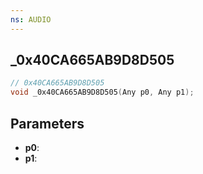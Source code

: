 ```yaml
---
ns: AUDIO
---
```

## _0x40CA665AB9D8D505

```c
// 0x40CA665AB9D8D505
void _0x40CA665AB9D8D505(Any p0, Any p1);
```

## Parameters
* **p0**:
* **p1**:
